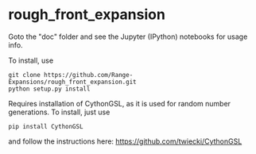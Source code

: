 # rough_front_expansion

Goto the "doc" folder and see the Jupyter (IPython) notebooks for usage info.

To install, use

```
git clone https://github.com/Range-Expansions/rough_front_expansion.git
python setup.py install
```

Requires installation of CythonGSL, as it is used for random number generations.
To install, just use

```
pip install CythonGSL
```

and follow the instructions here: https://github.com/twiecki/CythonGSL

